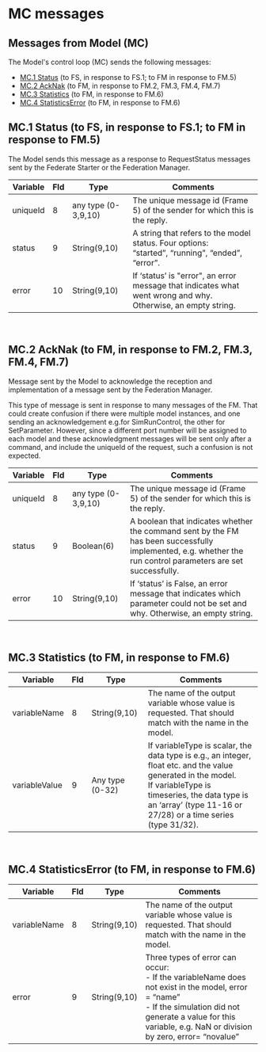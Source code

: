 # MC messages

## Messages from Model (MC)

The Model's control loop (MC) sends the following messages:

* <a href="#mc1">MC.1 Status</a> (to FS, in response to FS.1; to FM in response to FM.5)
* <a href="#mc2">MC.2 AckNak</a> (to FM, in response to FM.2, FM.3, FM.4, FM.7)
* <a href="#mc3">MC.3 Statistics</a> (to FM, in response to FM.6)
* <a href="#mc4">MC.4 StatisticsError</a> (to FM, in response to FM.6)


## MC.1 Status (to FS, in response to FS.1; to FM in response to FM.5) <a id="mc1"></a>

The Model sends this message as a response to RequestStatus messages sent by the Federate Starter or the Federation Manager.

| Variable | Fld | Type | Comments |
| ----------- | ----- | ------ | -------------- |
| uniqueId | 8 | any type (0-3,9,10) | The unique message id (Frame 5) of the sender for which this is the reply. |
| status | 9 | String(9,10) | A string that refers to the model status. Four options: <br/> “started”, “running”, “ended”, “error”. |
| error | 10 | String(9,10) | If ‘status’ is "error", an error message that indicates what went wrong and why. Otherwise, an empty string. |
<br>


## MC.2 AckNak (to FM, in response to FM.2, FM.3, FM.4, FM.7) <a id="mc2"></a>

Message sent by the Model to acknowledge the reception and implementation of a message sent by the Federation Manager.

This type of message is sent in response to many messages of the FM. That could create confusion if there were multiple model instances, and one sending an acknowledgement e.g.for SimRunControl, the other for SetParameter. However, since a different port number will be assigned to each model and these acknowledgment messages will be sent only after a command, and include the uniqueId of the request, such a confusion is not expected.

| Variable | Fld | Type | Comments |
| ----------- | ----- | ------ | -------------- |
| uniqueId | 8 | any type (0-3,9,10) | The unique message id (Frame 5) of the sender for which this is the reply. |
| status | 9 | Boolean(6) | A boolean that indicates whether the command sent by the FM has been successfully implemented, e.g. whether the run control parameters are set successfully. |
| error | 10 | String(9,10) | If ‘status’ is False, an error message that indicates which parameter could not be set and why. Otherwise, an empty string. |
<br>


## MC.3 Statistics (to FM, in response to FM.6) <a id="mc3"></a>

| Variable | Fld | Type | Comments |
| ----------- | ----- | ------ | -------------- |
| variableName | 8 | String(9,10) | The name of the output variable whose value is requested. That should match with the name in the model. |
| variableValue | 9 | Any type (0-32) | If variableType is scalar, the data type is e.g., an integer, float etc. and the value generated in the model.<br/> If variableType is timeseries, the data type is an ‘array’ (type 11-16 or 27/28) or a time series (type 31/32). |
<br>


## MC.4 StatisticsError (to FM, in response to FM.6) <a id="mc4"></a>

| Variable | Fld | Type | Comments |
| ----------- | ----- | ------ | -------------- |
| variableName | 8 | String(9,10) | The name of the output variable whose value is requested. That should match with the name in the model. |
| error | 9 | String(9,10) | Three types of error can occur: <br/> - If the variableName does not exist in the model, error = “name”  <br/> - If the simulation did not generate a value for this variable, e.g. NaN or division by zero, error= “novalue” |
<br>
